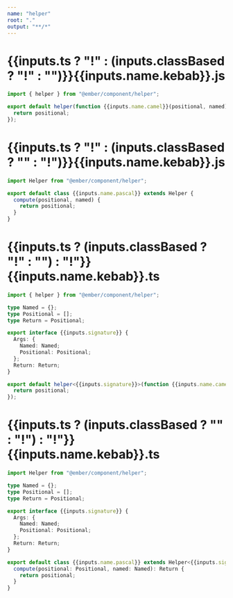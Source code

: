 ```yaml
---
name: "helper"
root: "."
output: "**/*"
---
```


# {{inputs.ts ? "!" : (inputs.classBased ? "!" : "")}}{{inputs.name.kebab}}.js

```js
import { helper } from "@ember/component/helper";

export default helper(function {{inputs.name.camel}}(positional, named) {
  return positional;
});

```

# {{inputs.ts ? "!" : (inputs.classBased ? "" : "!")}}{{inputs.name.kebab}}.js

```js
import Helper from "@ember/component/helper";

export default class {{inputs.name.pascal}} extends Helper {
  compute(positional, named) {
    return positional;
  }
}

```

# {{inputs.ts ? (inputs.classBased ? "!" : "") : "!"}}{{inputs.name.kebab}}.ts

```ts
import { helper } from "@ember/component/helper";

type Named = {};
type Positional = [];
type Return = Positional;

export interface {{inputs.signature}} {
  Args: {
    Named: Named;
    Positional: Positional;
  };
  Return: Return;
}

export default helper<{{inputs.signature}}>(function {{inputs.name.camel}}(positional, named) {
  return positional;
});

```

# {{inputs.ts ? (inputs.classBased ? "" : "!") : "!"}}{{inputs.name.kebab}}.ts

```ts
import Helper from "@ember/component/helper";

type Named = {};
type Positional = [];
type Return = Positional;

export interface {{inputs.signature}} {
  Args: {
    Named: Named;
    Positional: Positional;
  };
  Return: Return;
}

export default class {{inputs.name.pascal}} extends Helper<{{inputs.signature}}> {
  compute(positional: Positional, named: Named): Return {
    return positional;
  }
}

```
